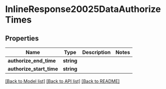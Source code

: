 # InlineResponse20025DataAuthorizeTimes

## Properties
Name | Type | Description | Notes
------------ | ------------- | ------------- | -------------
**authorize_end_time** | **string** |  | 
**authorize_start_time** | **string** |  | 

[[Back to Model list]](../README.md#documentation-for-models) [[Back to API list]](../README.md#documentation-for-api-endpoints) [[Back to README]](../README.md)


